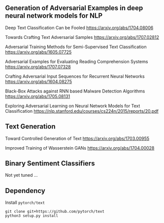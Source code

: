 ## Generation of Adversarial Examples in deep neural network models for NLP

Deep Text Classification Can be Fooled https://arxiv.org/abs/1704.08006

Towards Crafting Text Adversarial Samples https://arxiv.org/abs/1707.02812

Adversarial Training Methods for Semi-Supervised Text Classification https://arxiv.org/abs/1605.07725

Adversarial Examples for Evaluating Reading Comprehension Systems https://arxiv.org/abs/1707.07328

Crafting Adversarial Input Sequences for Recurrent Neural Networks https://arxiv.org/abs/1604.08275

Black-Box Attacks against RNN based Malware Detection Algorithms https://arxiv.org/abs/1705.08131

Exploring Adversarial Learning on Neural Network Models for Text Classification https://nlp.stanford.edu/courses/cs224n/2015/reports/20.pdf

## Text Generation

Toward Controlled Generation of Text https://arxiv.org/abs/1703.00955

Improved Training of Wasserstein GANs https://arxiv.org/abs/1704.00028

## Binary Sentiment Classifiers

Not yet tuned ...


## Dependency

Install `pytorch/text`

```
git clone git+https://github.com/pytorch/text
python3 setup.py install
```
